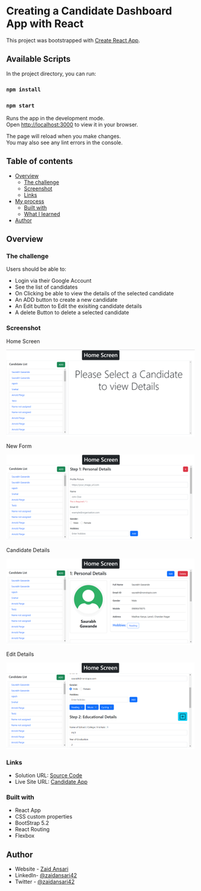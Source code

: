 # Creating a Candidate Dashboard App with React

This project was bootstrapped with [Create React App](https://github.com/facebook/create-react-app).

## Available Scripts

In the project directory, you can run:

### `npm install`

### `npm start`

Runs the app in the development mode.\
Open [http://localhost:3000](http://localhost:3000) to view it in your browser.

The page will reload when you make changes.\
You may also see any lint errors in the console.

## Table of contents

- [Overview](#overview)
  - [The challenge](#the-challenge)
  - [Screenshot](#screenshot)
  - [Links](#links)
- [My process](#my-process)
  - [Built with](#built-with)
  - [What I learned](#what-i-learned)
- [Author](#author)

## Overview

### The challenge

Users should be able to:

- Login via their Google Account
- See the list of candidates
- On Clicking be able to view the details of the selected candidate
- An ADD button to create a new candidate
- An Edit button to Edit the exisiting candidate details
- A delete Button to delete a selected candidate

### Screenshot

Home Screen

![](./public/project1.PNG)

New Form

![](./public/project2.PNG)

Candidate Details

![](./public/project3.PNG)

Edit Details

![](./public/project4.PNG)

### Links

- Solution URL: [Source Code](https://github.com/zaidansari42/candidate-dashboard)
- Live Site URL: [Candidate App](https://canididates.netlify.app)

### Built with

- React App
- CSS custom properties
- BootStrap 5.2
- React Routing
- Flexbox

## Author

- Website - [Zaid Ansari](https://zaidansari42.netlify.app/)
- LinkedIn- [@zaidansari42](https://www.linkedin.com/in/zaid42/)
- Twitter - [@zaidansari42](https://www.twitter.com/zaidansari42)
